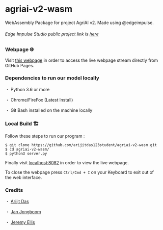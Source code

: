# agriai-v2-wasm
WebAssembly Package for project AgriAI v2. Made using @edgeimpulse.
###### Edge Impulse Studio public project link is [here](https://studio.edgeimpulse.com/public/12041/latest/deployment)
### Webpage 🌐
Visit [this webpage](https://arijitdas.me/agriai-v2-wasm/) in order to access the live webpage stream directly from GitHub Pages.
### Dependencies to run our model locally
・ Python 3.6 or more

・ Chrome/FireFox (Latest Install)

・ Git Bash installed on the machine locally
### Local Build 🏗️
Follow these steps to run our program :
```
$ git clone https://github.com/arijitdas123student/agriai-v2-wasm.git
$ cd agriai-v2-wasm/
$ python3 server.py
```
Finally visit [localhost:8082](http://localhost:8082) in order to view the live webpage.

To close the webpage press ```Ctrl/Cmd + C``` on your Keyboard to exit out of the web interface.
### Credits
・ [Arijit Das](https://github.com/arijitdas123student)

・ [Jan Jongboom](https://github.com/janjongboom)

・ [Jeremy Ellis](https://github.com/hpssjellis)
